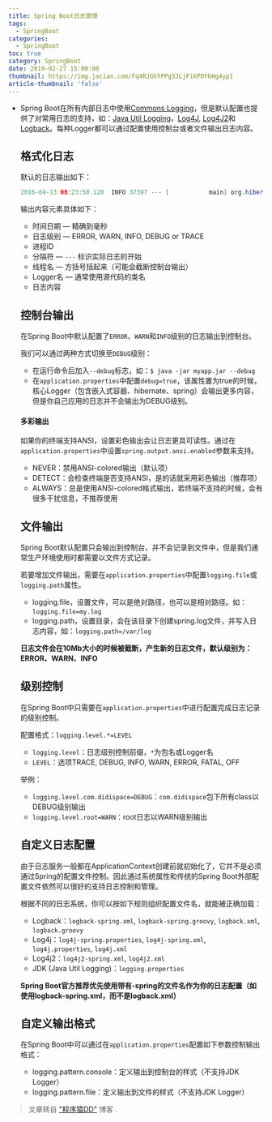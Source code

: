 ```yaml
---
title: Spring Boot日志管理
tags:
  - SpringBoot
categories:
  - SpringBoot
toc: true
category: SpringBoot
date: 2019-02-27 15:00:00
thumbnail: https://img.jacian.com/Fq4RJGhYPPg3JLjFikPDYbHg4yp1
article-thumbnail: 'false'
---
```


* Spring Boot在所有内部日志中使用[Commons Logging](http://commons.apache.org/proper/commons-logging/)，但是默认配置也提供了对常用日志的支持，如：[Java Util Logging](http://docs.oracle.com/javase/7/docs/api/java/util/logging/package-summary.html)，[Log4J](http://logging.apache.org/log4j/), [Log4J2](http://logging.apache.org/log4j/)和[Logback](http://logback.qos.ch/)。每种Logger都可以通过配置使用控制台或者文件输出日志内容。<!-- more -->

  ## 格式化日志

  默认的日志输出如下：

  ```Java
  2016-04-13 08:23:50.120  INFO 37397 --- [           main] org.hibernate.Version                    : HHH000412: Hibernate Core {4.3.11.Final}
  ```

  输出内容元素具体如下：

  - 时间日期 — 精确到毫秒
  - 日志级别 — ERROR, WARN, INFO, DEBUG or TRACE
  - 进程ID
  - 分隔符 — `---` 标识实际日志的开始
  - 线程名 — 方括号括起来（可能会截断控制台输出）
  - Logger名 — 通常使用源代码的类名
  - 日志内容

  ## 控制台输出

  在Spring Boot中默认配置了`ERROR`、`WARN`和`INFO`级别的日志输出到控制台。

  我们可以通过两种方式切换至`DEBUG`级别：

  - 在运行命令后加入`--debug`标志，如：`$ java -jar myapp.jar --debug`
  - 在`application.properties`中配置`debug=true`，该属性置为true的时候，核心Logger（包含嵌入式容器、hibernate、spring）会输出更多内容，但是你自己应用的日志并不会输出为DEBUG级别。

  #### 多彩输出

  如果你的终端支持ANSI，设置彩色输出会让日志更具可读性。通过在`application.properties`中设置`spring.output.ansi.enabled`参数来支持。

  - NEVER：禁用ANSI-colored输出（默认项）
  - DETECT：会检查终端是否支持ANSI，是的话就采用彩色输出（推荐项）
  - ALWAYS：总是使用ANSI-colored格式输出，若终端不支持的时候，会有很多干扰信息，不推荐使用

  ## 文件输出

  Spring Boot默认配置只会输出到控制台，并不会记录到文件中，但是我们通常生产环境使用时都需要以文件方式记录。

  若要增加文件输出，需要在`application.properties`中配置`logging.file`或`logging.path`属性。

  - logging.file，设置文件，可以是绝对路径，也可以是相对路径。如：`logging.file=my.log`
  - logging.path，设置目录，会在该目录下创建spring.log文件，并写入日志内容，如：`logging.path=/var/log`

  **日志文件会在10Mb大小的时候被截断，产生新的日志文件，默认级别为：ERROR、WARN、INFO**

  ## 级别控制

  在Spring Boot中只需要在`application.properties`中进行配置完成日志记录的级别控制。

  配置格式：`logging.level.*=LEVEL`

  - `logging.level`：日志级别控制前缀，`*`为包名或Logger名
  - `LEVEL`：选项TRACE, DEBUG, INFO, WARN, ERROR, FATAL, OFF

  举例：

  - `logging.level.com.didispace=DEBUG`：`com.didispace`包下所有class以DEBUG级别输出
  - `logging.level.root=WARN`：root日志以WARN级别输出

  ## 自定义日志配置

  由于日志服务一般都在ApplicationContext创建前就初始化了，它并不是必须通过Spring的配置文件控制。因此通过系统属性和传统的Spring Boot外部配置文件依然可以很好的支持日志控制和管理。

  根据不同的日志系统，你可以按如下规则组织配置文件名，就能被正确加载：

  - Logback：`logback-spring.xml`, `logback-spring.groovy`, `logback.xml`, `logback.groovy`
  - Log4j：`log4j-spring.properties`, `log4j-spring.xml`, `log4j.properties`, `log4j.xml`
  - Log4j2：`log4j2-spring.xml`, `log4j2.xml`
  - JDK (Java Util Logging)：`logging.properties`

  **Spring Boot官方推荐优先使用带有-spring的文件名作为你的日志配置（如使用logback-spring.xml，而不是logback.xml）**

  ## 自定义输出格式

  在Spring Boot中可以通过在`application.properties`配置如下参数控制输出格式：

  - logging.pattern.console：定义输出到控制台的样式（不支持JDK Logger）
  - logging.pattern.file：定义输出到文件的样式（不支持JDK Logger）



> 文章转自 ["程序猿DD"](http://blog.didispace.com/) 博客 .
